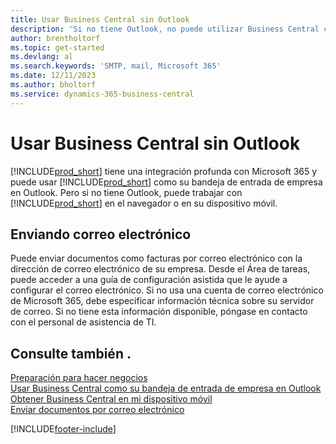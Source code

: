 ```yaml
---
title: Usar Business Central sin Outlook
description: 'Si no tiene Outlook, no puede utilizar Business Central como su bandeja de entrada de empresa en Outlook, pero puede trabajar en un navegador o en su dispositivo móvil.'
author: brentholtorf
ms.topic: get-started
ms.devlang: al
ms.search.keywords: 'SMTP, mail, Microsoft 365'
ms.date: 12/11/2023
ms.author: bholtorf
ms.service: dynamics-365-business-central
---
```

# <a name="use-business-central-without-outlook"></a>Usar Business Central sin Outlook
[!INCLUDE[prod_short](includes/prod_short.md)] tiene una integración profunda con Microsoft 365 y puede usar [!INCLUDE[prod_short](includes/prod_short.md)] como su bandeja de entrada de empresa en Outlook. Pero si no tiene Outlook, puede trabajar con [!INCLUDE[prod_short](includes/prod_short.md)] en el navegador o en su dispositivo móvil.  

## <a name="sending-email"></a>Enviando correo electrónico
Puede enviar documentos como facturas por correo electrónico con la dirección de correo electrónico de su empresa. Desde el Área de tareas, puede acceder a una guía de configuración asistida que le ayude a configurar el correo electrónico. Si no usa una cuenta de correo electrónico de Microsoft 365, debe especificar información técnica sobre su servidor de correo. Si no tiene esta información disponible, póngase en contacto con el personal de asistencia de TI.  


## <a name="see-also"></a>Consulte también .
[Preparación para hacer negocios](ui-get-ready-business.md)  
[Usar Business Central como su bandeja de entrada de empresa en Outlook](admin-outlook.md)  
[Obtener Business Central en mi dispositivo móvil](install-mobile-app.md)  
[Enviar documentos por correo electrónico](ui-how-send-documents-email.md)


[!INCLUDE[footer-include](includes/footer-banner.md)]
